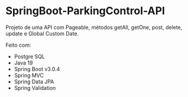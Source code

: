 # SpringBoot-ParkingControl-API
Projeto de uma API com Pageable, métodos getAll, getOne, post, delete, update e Global Custom Date.

Feito com:
<ul>
   <li>Postgre SQL</li>
   <li>Java 19</li>
   <li>Spring Boot v3.0.4</li>
   <li>Spring MVC</li>
   <li>Spring Data JPA</li>
   <li>Spring Validation</li>
</ul>
